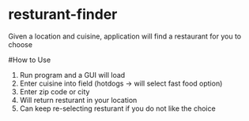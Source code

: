 # resturant-finder
Given a location and cuisine, application will find a restaurant for you to choose


#How to Use
1) Run program and a GUI will load
2) Enter cuisine into field (hotdogs -> will select fast food option)
3) Enter zip code or city
4) Will return resturant in your location
5) Can keep re-selecting resturant if you do not like the choice
